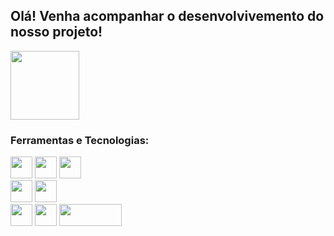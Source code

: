 <h2> Olá! Venha acompanhar o desenvolvivemento do nosso projeto!</h2>


<img height="110em"  align="center" src="https://github-readme-stats.vercel.app/api/top-langs/?username=GitSpectrumCode&layout=compact&langs_count=7&theme=react" />


### Ferramentas e Tecnologias:

<div>
<img src="https://cdn.jsdelivr.net/gh/devicons/devicon@latest/icons/css3/css3-original.svg" width="35" height="35"/>
<img src="https://cdn.jsdelivr.net/gh/devicons/devicon@latest/icons/html5/html5-original.svg" width="35" height="35"/>
<img src="https://cdn.jsdelivr.net/gh/devicons/devicon@latest/icons/javascript/javascript-plain.svg" width="35" height="35"/>
<br>
<img src="https://cdn.jsdelivr.net/gh/devicons/devicon@latest/icons/csharp/csharp-original.svg" width="35" height="35"/>
<img src="https://cdn.jsdelivr.net/gh/devicons/devicon@latest/icons/microsoftsqlserver/microsoftsqlserver-original.svg" width="35" height="35"/>
<br>
<img src="https://cdn.jsdelivr.net/gh/devicons/devicon@latest/icons/figma/figma-original.svg" width="35" height="35"/>
<img src="https://cdn.jsdelivr.net/gh/devicons/devicon@latest/icons/unity/unity-original.svg" width="35" height="35"/>
<img src="https://img.shields.io/badge/VSCode-0078D4?style=for-the-badge&logo=visual%20studio%20code&logoColor=white)" width="100" height="35"/>

</div>
       
          

